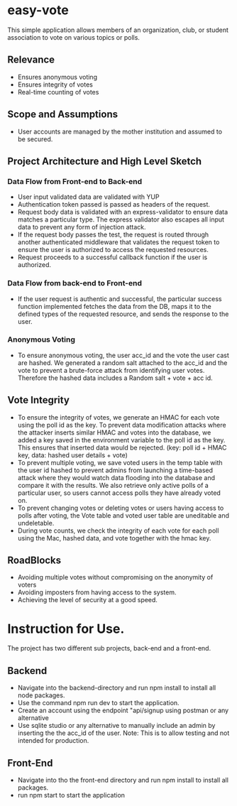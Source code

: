 # easy-vote
This simple application allows members of an organization, club, or student association to vote on various topics or polls.  

## Relevance
- Ensures anonymous voting  
- Ensures integrity of votes  
- Real-time counting of votes  

## Scope and Assumptions
- User accounts are managed by the mother institution and assumed to be secured.  

## Project Architecture and High Level Sketch
### Data Flow from Front-end to Back-end
- User input validated data are validated with YUP  
- Authentication token passed is passed as headers of the request.  
- Request body data is validated with an express-validator to ensure data matches a particular type. The express validator also escapes all input data to prevent any form of injection attack.  
- If the request body passes the test, the request is routed through another authenticated middleware that validates the request token to ensure the user is authorized to access the requested resources.  
- Request proceeds to a successful callback function if the user is authorized.  

### Data Flow from back-end to Front-end
- If the user request is authentic and successful, the particular success function implemented fetches the data from the DB, maps it to the defined types of the requested resource, and sends the response to the user.  

### Anonymous Voting
- To ensure anonymous voting, the user acc_id and the vote the user cast are hashed. We generated a random salt attached to the acc_id and the vote to prevent a brute-force attack from identifying user votes. Therefore the hashed data includes a Random salt + vote + acc id.  


## Vote Integrity
- To ensure the integrity of votes, we generate an HMAC for each vote using the poll id as the key. To prevent data modification attacks where the attacker inserts similar HMAC and votes into the database, we added a key saved in the environment variable to the poll id as the key. This ensures that inserted data would be rejected. (key: poll id + HMAC key, data: hashed user details + vote)      
- To prevent multiple voting, we save voted users in the temp table with the user id hashed to prevent admins from launching a time-based attack where they would watch data flooding into the database and compare it with the results. We also retrieve only active polls of a particular user, so users cannot access polls they have already voted on.  
- To prevent changing votes or deleting votes or users having access to polls after voting, the Vote table and voted user table are uneditable and undeletable.  
- During vote counts, we check the integrity of each vote for each poll using the Mac, hashed data, and vote together with the hmac key.  


## RoadBlocks
- Avoiding multiple votes without compromising on the anonymity of voters    
- Avoiding imposters from having access to the system.  
- Achieving the level of security at a good speed.  

# Instruction for Use.
The project has two different sub projects, back-end and a front-end.

## Backend
- Navigate into the backend-directory and run npm install to install all node packages.  
- Use the command npm run dev to start the application.
- Create an account using the endpoint "api/signup using postman or any alternative
- Use sqlite studio or any alternative to manually include an admin by inserting the the acc_id of the user. Note: This is to allow testing and not intended for production. 

## Front-End
- Navigate into tho the front-end directory and run npm install to install all packages.
- run npm start to start the application



